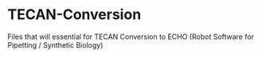# TECAN-Conversion
Files that will essential for TECAN Conversion to ECHO (Robot Software for Pipetting / Synthetic Biology)
